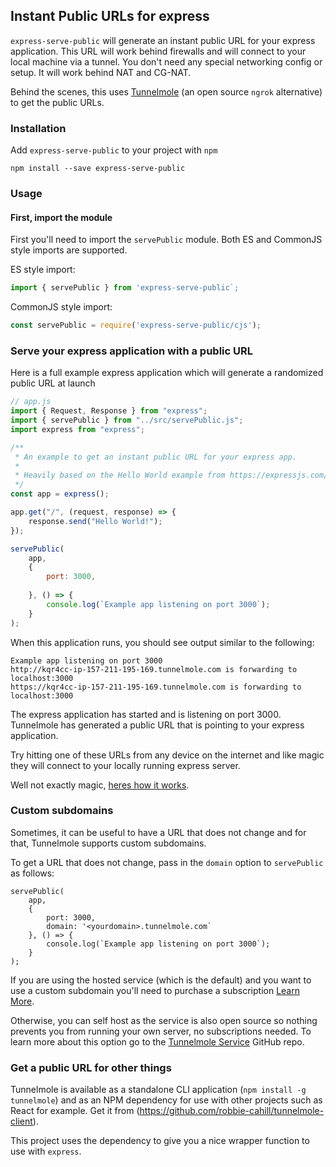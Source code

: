 ## Instant Public URLs for express
`express-serve-public` will generate an instant public URL for your express application. This URL will work behind firewalls and will connect to your local machine via a tunnel. You don't need any special networking config or setup. It will work behind NAT and CG-NAT.

Behind the scenes, this uses [Tunnelmole](https://github.com/robbie-cahill/tunnelmole-client) (an open source `ngrok` alternative) to get the public URLs.

### Installation
Add `express-serve-public` to your project with `npm`
```
npm install --save express-serve-public
```

### Usage

#### First, import the module
First you'll need to import the `servePublic` module. Both ES and CommonJS style imports are supported.

ES style import:
```js
import { servePublic } from 'express-serve-public`;
```

CommonJS style import:
```js
const servePublic = require('express-serve-public/cjs');
```

### Serve your express application with a public URL
Here is a full example express application which will generate a randomized public URL at launch
```js
// app.js
import { Request, Response } from "express";
import { servePublic } from "../src/servePublic.js";
import express from "express";

/**
 * An example to get an instant public URL for your express app.
 *
 * Heavily based on the Hello World example from https://expressjs.com/en/starter/hello-world.html
 */
const app = express();

app.get("/", (request, response) => {
    response.send("Hello World!");
});

servePublic(
    app, 
    { 
        port: 3000,
        
    }, () => {
        console.log(`Example app listening on port 3000`);
    }
);
```

When this application runs, you should see output similar to the following:
```
Example app listening on port 3000
http://kqr4cc-ip-157-211-195-169.tunnelmole.com is forwarding to localhost:3000
https://kqr4cc-ip-157-211-195-169.tunnelmole.com is forwarding to localhost:3000
```

The express application has started and is listening on port 3000. Tunnelmole has generated a public URL that is pointing to your express application.

Try hitting one of these URLs from any device on the internet and like magic they will connect to your locally running express server.

Well not exactly magic, [heres how it works](https://github.com/robbie-cahill/tunnelmole-client/blob/main/docs/img/how-tunnelmole-works.png).

### Custom subdomains
Sometimes, it can be useful to have a URL that does not change and for that, Tunnelmole supports custom subdomains.

To get a URL that does not change, pass in the `domain` option to `servePublic` as follows:
```
servePublic(
    app, 
    { 
        port: 3000,
        domain: '<yourdomain>.tunnelmole.com`
    }, () => {
        console.log(`Example app listening on port 3000`);
    }
);
```

If you are using the hosted service (which is the default) and you want to use a custom subdomain you'll need to purchase a subscription [Learn More](https://dashboard.tunnelmole.com/?utm_source=expressServePublicNPM).

Otherwise, you can self host as the service is also open source so nothing prevents you from running your own server, no subscriptions needed. To learn more about this option go to the [Tunnelmole Service](https://github.com/robbie-cahill/tunnelmole-service/) GitHub repo.

### Get a public URL for other things
Tunnelmole is available as a standalone CLI application (`npm install -g tunnelmole`) and as an NPM dependency for use with other projects such as React for example. Get it from (https://github.com/robbie-cahill/tunnelmole-client).

This project uses the dependency to give you a nice wrapper function to use with `express`.